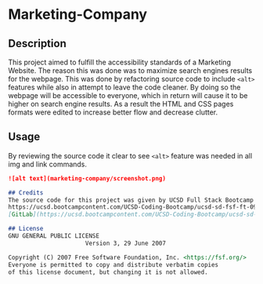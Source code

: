 # Marketing-Company

## Description 
This project aimed to fulfill the accessibility standards of a Marketing Website. The reason this was done was to maximize search engines results for the webpage. This was done by refactoring source code to include `<alt>` features while also in attempt to leave the code cleaner. By doing so the webpage will be accessible to everyone, which in return will cause it to be higher on search engine results. As a result the HTML and CSS pages formats were edited to increase better flow and decrease clutter. 

## Usage 
By reviewing the source code it clear to see `<alt>` feature was needed in all img and link commands. 
 ```md
 ![alt text](marketing-company/screenshot.png)

 ## Credits
 The source code for this project was given by UCSD Full Stack Bootcamp via GitLab. 
https://ucsd.bootcampcontent.com/UCSD-Coding-Bootcamp/ucsd-sd-fsf-ft-09-2021-u-c/-/blob/main/01-HTML-Git-CSS/02-Homework/README.md - automatic! 
[GitLab](https://ucsd.bootcampcontent.com/UCSD-Coding-Bootcamp/ucsd-sd-fsf-ft-09-2021-u-c/-/blob/main/01-HTML-Git-CSS/02-Homework/README.md)

## License 
GNU GENERAL PUBLIC LICENSE
                       Version 3, 29 June 2007

 Copyright (C) 2007 Free Software Foundation, Inc. <https://fsf.org/>
 Everyone is permitted to copy and distribute verbatim copies
 of this license document, but changing it is not allowed.